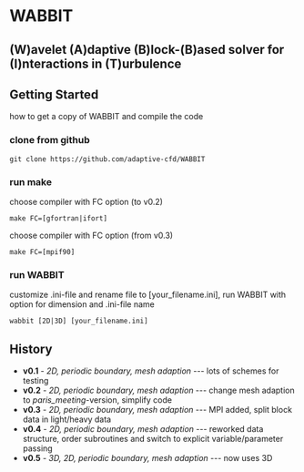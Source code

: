 # WABBIT
## (W)avelet (A)daptive (B)lock-(B)ased solver for (I)nteractions in (T)urbulence

## Getting Started

how to get a copy of WABBIT and compile the code

### clone from github

```
git clone https://github.com/adaptive-cfd/WABBIT
```

### run make

choose compiler with FC option (to v0.2) 

```
make FC=[gfortran|ifort]
```

choose compiler with FC option (from v0.3) 

```
make FC=[mpif90]
```

### run WABBIT

customize .ini-file and rename file to [your_filename.ini], run WABBIT with option for dimension and .ini-file name

```
wabbit [2D|3D] [your_filename.ini]
```

## History

* **v0.1** - *2D, periodic boundary, mesh adaption* --- lots of schemes for testing
* **v0.2** - *2D, periodic boundary, mesh adaption* --- change mesh adaption to *paris_meeting*-version, simplify code 
* **v0.3** - *2D, periodic boundary, mesh adaption* --- MPI added, split block data in light/heavy data
* **v0.4** - *2D, periodic boundary, mesh adaption* --- reworked data structure, order subroutines and switch to explicit variable/parameter passing
* **v0.5** - *3D, 2D, periodic boundary, mesh adaption* --- now uses 3D 
